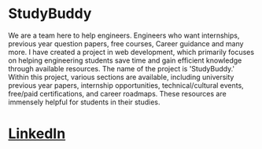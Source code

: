 # StudyBuddy
We are a team here to help engineers. Engineers who want internships, previous year question papers, free courses, Career guidance and many more.
I have created a project in web development, which primarily focuses on helping engineering students save time and gain efficient knowledge through available resources. The name of the project is 'StudyBuddy.' Within this project, various sections are available, including university previous year papers, internship opportunities, technical/cultural events, free/paid certifications, and career roadmaps. These resources are immensely helpful for students in their studies.

# [LinkedIn](https://www.linkedin.com/in/sonawaneprathamesh/)
